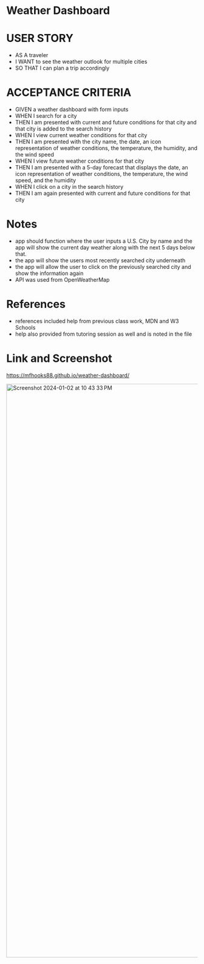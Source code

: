 # Weather Dashboard

# USER STORY
* AS A traveler
* I WANT to see the weather outlook for multiple cities
* SO THAT I can plan a trip accordingly

# ACCEPTANCE CRITERIA
* GIVEN a weather dashboard with form inputs
* WHEN I search for a city
* THEN I am presented with current and future conditions for that city and that city is added to the search history
* WHEN I view current weather conditions for that city
* THEN I am presented with the city name, the date, an icon representation of weather conditions, the temperature, the humidity, and the wind speed
* WHEN I view future weather conditions for that city
* THEN I am presented with a 5-day forecast that displays the date, an icon representation of weather conditions, the temperature, the wind speed, and the humidity
* WHEN I click on a city in the search history
* THEN I am again presented with current and future conditions for that city

# Notes
* app should function where the user inputs a U.S. City by name and the app will show the current day weather along with the next 5 days below that.
* the app will show the users most recently searched city underneath
* the app will allow the user to click on the previously searched city and show the information again
* API was used from OpenWeatherMap

# References
* references included help from previous class work, MDN and W3 Schools
* help also provided from tutoring session as well and is noted in the file

# Link and Screenshot

https://mfhooks88.github.io/weather-dashboard/

<img width="1512" alt="Screenshot 2024-01-02 at 10 43 33 PM" src="https://github.com/mfhooks88/weather-dashboard/assets/152635274/6f336a0a-48f1-49e5-b096-fe5078586b1c">